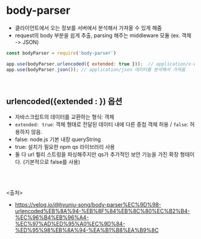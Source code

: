 # body-parser
- 클라이언트에서 오는 정보를 서버에서 분석해서 가져올 수 있게 해줌
- request의 body 부분을 쉽게 추출, parsing 해주는 middleware 모듈 (ex. 객체 -> JSON)
```javascript
const bodyParser = require('body-parser')

app.use(bodyParser.urlencoded({ extended: true }));  // application/x-www-form-urlencoded 데이터를 분석해서 가져옴
app.use(bodyParser.json()); // application/json 데이터를 분석해서 가져옴
```

<BR>

## urlencoded({extended : }) 옵션
- 자바스크립트의 데이터를 교환하는 형식: 객체
- `extended: true`: 객체 형태로 전달된 데이터 내에 다른 중첩 객체 허용 / `false`: 허용하지 않음.
- false: node.js 기본 내장 queryString 
- true: 설치가 필요한 npm qs 라이브러리 사용
- 둘 다 url 퀖리 스트링을 파싱해주지만 qs가 추가적인 보안 기능을 가진 확장 형태이다. (기본적으로 false를 사용)


<BR><BR>

<출처>
- https://velog.io/@hyunju-song/body-parser%EC%9D%98-urlencoded%EB%8A%94-%EB%8F%84%EB%8C%80%EC%B2%B4-%EC%96%B4%EB%96%A4-%EC%97%AD%ED%95%A0%EC%9D%84-%ED%95%98%EB%8A%94-%EA%B1%B8%EA%B9%8C

